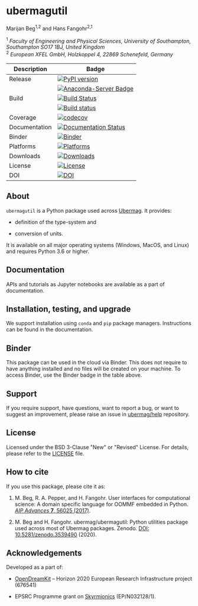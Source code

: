 # ubermagutil
Marijan Beg<sup>1,2</sup> and Hans Fangohr<sup>2,1</sup>

<sup>1</sup> *Faculty of Engineering and Physical Sciences, University of Southampton, Southampton SO17 1BJ, United Kingdom*  
<sup>2</sup> *European XFEL GmbH, Holzkoppel 4, 22869 Schenefeld, Germany*  

| Description | Badge |
| --- | --- |
| Release | [![PyPI version](https://badge.fury.io/py/ubermagutil.svg)](https://badge.fury.io/py/ubermagutil) |
|         | [![Anaconda-Server Badge](https://anaconda.org/conda-forge/ubermagutil/badges/version.svg)](https://anaconda.org/conda-forge/ubermagutil) |
| Build | [![Build Status](https://travis-ci.org/ubermag/ubermagutil.svg?branch=master)](https://travis-ci.org/ubermag/ubermagutil) |
|       | [![Build status](https://ci.appveyor.com/api/projects/status/sv9vl65olsl5rxim?svg=true)](https://ci.appveyor.com/project/marijanbeg/ubermagutil) |
| Coverage | [![codecov](https://codecov.io/gh/ubermag/ubermagutil/branch/master/graph/badge.svg)](https://codecov.io/gh/ubermag/ubermagutil) |
| Documentation | [![Documentation Status](https://readthedocs.org/projects/ubermagutil/badge/?version=latest)](https://ubermagutil.readthedocs.io/en/latest/?badge=latest) |
| Binder | [![Binder](https://mybinder.org/badge_logo.svg)](https://mybinder.org/v2/gh/ubermag/ubermagutil/master?urlpath=lab/tree/docs/ipynb/index.ipynb) |
| Platforms | [![Platforms](https://anaconda.org/conda-forge/ubermagutil/badges/platforms.svg)](https://anaconda.org/conda-forge/ubermagutil) |
| Downloads | [![Downloads](https://anaconda.org/conda-forge/ubermagutil/badges/downloads.svg)](https://anaconda.org/conda-forge/ubermagutil) |
| License | [![License](https://img.shields.io/badge/License-BSD%203--Clause-blue.svg)](https://opensource.org/licenses/BSD-3-Clause) |
| DOI | [![DOI](https://zenodo.org/badge/DOI/10.5281/zenodo.3539490.svg)](https://doi.org/10.5281/zenodo.3539490) |

## About

`ubermagutil` is a Python package used across [Ubermag](http://ubermag.github.io). It provides:

- definition of the type-system and

- conversion of units.

It is available on all major operating systems (Windows, MacOS, and Linux) and requires Python 3.6 or higher.

## Documentation

APIs and tutorials as Jupyter notebooks are available as a part of documentation.

## Installation, testing, and upgrade

We support installation using `conda` and `pip` package managers. Instructions can be found in the documentation.

## Binder

This package can be used in the cloud via Binder. This does not require to have anything installed and no files will be created on your machine. To access Binder, use the Binder badge in the table above.

## Support

If you require support, have questions, want to report a bug, or want to suggest an improvement, please raise an issue in [ubermag/help](https://github.com/ubermag/help) repository.

## License

Licensed under the BSD 3-Clause "New" or "Revised" License. For details, please refer to the [LICENSE](LICENSE) file.

## How to cite

If you use this package, please cite it as:

1. M. Beg, R. A. Pepper, and H. Fangohr. User interfaces for computational science: A domain specific language for OOMMF embedded in Python. [*AIP Advances* **7**, 56025 (2017)](http://aip.scitation.org/doi/10.1063/1.4977225).

2. M. Beg and H. Fangohr. ubermag/ubermagutil: Python utilities package used across most of Ubermag packages. Zenodo. [DOI: 10.5281/zenodo.3539490](http://doi.org/10.5281/zenodo.3539490) (2020).

## Acknowledgements

Developed as a part of:

- [OpenDreamKit](http://opendreamkit.org/) – Horizon 2020 European Research Infrastructure project (676541)

- EPSRC Programme grant on [Skyrmionics](http://www.skyrmions.ac.uk) (EP/N032128/1).
